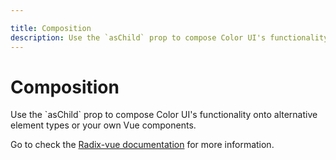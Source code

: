 ```yaml
---

title: Composition
description: Use the `asChild` prop to compose Color UI's functionality onto alternative element types or your own Vue components.
---
```


# Composition

<Description>
Use the `asChild` prop to compose Color UI's functionality onto alternative
element types or your own Vue components.
</Description>

Go to check the [Radix-vue documentation](https://www.radix-vue.com/guides/composition.html) for more information.